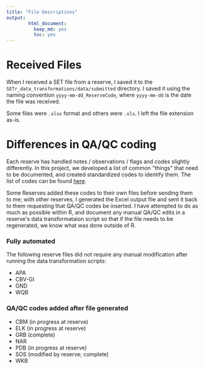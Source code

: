 ```yaml
---
title: "File Descriptions"
output: 
        html_document:
          keep_md: yes
          toc: yes
---
```





# Received Files  

When I received a SET file from a reserve, I saved it to the `SETr_data_transformations/data/submitted` directory. I saved it using the naming convention `yyyy-mm-dd_ReserveCode`, where `yyyy-mm-dd` is the date the file was received.  

Some files were `.xlsx` format and others were `.xls`. I left the file extension as-is.  


# Differences in QA/QC coding  

Each reserve has handled notes / observations / flags and codes slightly differently. In this project, we developed a list of common "things" that need to be documented, and created standardized codes to identify them. The list of codes can be found [here](https://docs.google.com/spreadsheets/d/1cqxi_Bz1CjpticfrPLf1_GgsoN2g_V1jlV9gAbzN6xw/edit?usp=sharing).  

Some Reserves added these codes to their own files before sending them to me; with other reserves, I generated the Excel output file and sent it back to them requesting that QA/QC codes be inserted. I have attempted to do as much as possible within R, and document any manual QA/QC edits in a reserve's data transformataion script so that if the file needs to be regenerated, we know what was done outside of R.  

### Fully automated  

The following reserve files did not require any manual modification after running the data transformation scripts:  

+  APA  
+  CBV-GI  
+  GND  
+  WQB  



### QA/QC codes added after file generated  

+  CBM  (in progress at reserve)  
+  ELK  (in progress at reserve)  
+  GRB  (complete)
+  NAR  
+  PDB  (in progress at reserve)
+  SOS  (modified by reserve; complete)
+  WKB  
